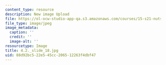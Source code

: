 ```yaml
---
content_type: resource
description: New image Upload
file: https://ol-ocw-studio-app-qa.s3.amazonaws.com/courses/15-s21-nuts-and-bolts-of-business-plans-january-iap-2014/88d92bc522e545cc206512263f4dbf47_4.2._slide_18.jpg
file_type: image/jpeg
image_metadata:
  caption: ''
  credit: ''
  image-alt: ''
resourcetype: Image
title: 4.2._slide_18.jpg
uid: 88d92bc5-22e5-45cc-2065-12263f4dbf47
---
```

